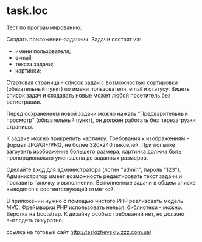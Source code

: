 # task.loc

Тест по программированию:

Создать приложение-задачник.
Задачи состоят из:
- имени пользователя;
- е-mail;
- текста задачи;
- картинки;

Стартовая страница - список задач с возможностью сортировки (обязательный пункт) по имени пользователя, email и статусу. Видеть список задач и создавать новые может любой посетитель без регистрации. 

Перед сохранением новой задачи можно нажать "Предварительный просмотр" (обязательный пункт), он должен работать без перезагрузки страницы. 

К задаче можно прикрепить картинку. 
Требования к изображениям - формат JPG/GIF/PNG, не более 320х240 пикселей. 
При попытке загрузить изображение большего размера, картинка должна быть пропорционально уменьшена до заданных размеров.

Сделайте вход для администратора (логин "admin", пароль "123").
Администратор имеет возможность редактировать текст задачи и поставить галочку о выполнении. Выполненные задачи в общем списке выводятся с соответствующей отметкой.

В приложении нужно с помощью чистого PHP реализовать модель MVC.
Фреймворки PHP использовать нельзя, библиотеки - можно. 
Верстка на bootstrap. К дизайну особых требований нет, но должно выглядеть аккуратно.

ссылка на готовый сайт  http://taskizhevskiy.zzz.com.ua/
